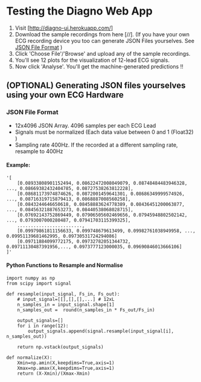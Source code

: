 # Testing the Diagno Web App

1. Visit [http://diagno-ui.herokuapp.com/]
2. Download the sample recordings from here [//]. (If you have your own ECG recording device you too can generate JSON Files yourselves. See [JSON File Format](#json-file-format) )
3. Click 'Choose File'/'Browse' and upload any of the sample recordings. 
4. You'll see 12 plots for the visualization of 12-lead ECG signals. 
5. Now click 'Analyse'. You'll get the machine-generated predictions !!



## (OPTIONAL) Generating JSON files yourselves using your own ECG Hardware

### JSON File Format
* 12x4096 JSON Array. 4096 samples per each ECG Lead
* Signals must be normalized (Each data value between 0 and 1 (Float32) )
* Sampling rate 400Hz. If the recorded at a different sampling rate, resample to 400Hz

#### Example:

    '[
        [0.08933808901152494, 0.08622472008049079, 0.08748484483946328, ..., 0.08669382432404785, 0.08727538263812228],
        [0.08681173974874626, 0.0872001459641301, 0.08686349999574926, ..., 0.08716319715879413, 0.0868887008560258],
        [0.0843244646650618, 0.08458883624778389, 0.08436451200063877, ..., 0.08456321887653273, 0.08440538068028715],
        [0.07692143752869449, 0.07906505602469656, 0.07945948802502142, ..., 0.0793007000280487, 0.07941703115399325],
        ........................,
        [0.09979861811156633, 0.099748679613499, 0.09982761038949958, ..., 0.09951139681462995, 0.09730531724294086]
        [0.09711884099772175, 0.09732782051344732, 0.09711130487391956,..., 0.0973777123000035, 0.09690846013666106]
    ]'
    
#### Python Functions to Resample and Normalise
    import numpy as np
    from scipy import signal

    def resample(input_signal, Fs_in, Fs_out):
        # input_signal=[[],[],[],...] # 12xL
        n_samples_in = input_signal.shape[1]
        n_samples_out =  round(n_samples_in * Fs_out/Fs_in)
        
        output_signals=[]
        for i in range(12):
            output_signals.append(signal.resample(input_signal[i], n_samples_out))
            
        return np.vstack(output_signals)

    def normalize(X):
        Xmin=np.amin(X,keepdims=True,axis=1)
        Xmax=np.amax(X,keepdims=True,axis=1)
        return (X-Xmin)/(Xmax-Xmin)



